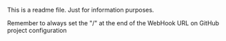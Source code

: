 This is a readme file. Just for information purposes. 

Remember to always set the "/" at the end of the WebHook URL on GitHub project configuration
